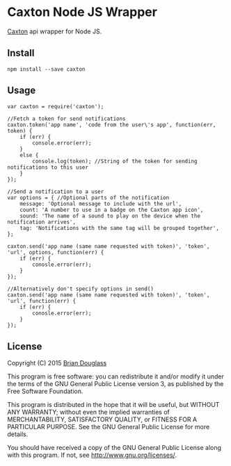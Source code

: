 # Caxton Node JS Wrapper

[Caxton](https://caxton.herokuapp.com/) api wrapper for Node JS.

## Install ##

`npm install --save caxton`

## Usage ##

~~~
var caxton = require('caxton');

//Fetch a token for send notifications
caxton.token('app name', 'code from the user\'s app', function(err, token) {
    if (err) {
        console.error(err);
    }
    else {
        console.log(token); //String of the token for sending notifications to this user
    }
});

//Send a notification to a user
var options = { //Optional parts of the notification
    message: 'Optional message to include with the url',
    count: 'A number to use in a badge on the Caxton app icon',
    sound: 'The name of a sound to play on the device when the notification arrives',
    tag: 'Notifications with the same tag will be grouped together',
};

caxton.send('app name (same name requested with token)', 'token', 'url', options, function(err) {
    if (err) {
        conosle.error(err);
    }
});

//Alternatively don't specify options in send()
caxton.send('app name (same name requested with token)', 'token', 'url', function(err) {
    if (err) {
        conosle.error(err);
    }
});
~~~

## License ##

Copyright (C) 2015 [Brian Douglass](http://bhdouglass.com/)

This program is free software: you can redistribute it and/or modify it under the terms of the GNU General Public License version 3, as published
by the Free Software Foundation.

This program is distributed in the hope that it will be useful, but WITHOUT ANY WARRANTY; without even the implied warranties of MERCHANTABILITY, SATISFACTORY QUALITY, or FITNESS FOR A PARTICULAR PURPOSE.  See the GNU General Public License for more details.

You should have received a copy of the GNU General Public License along with this program.  If not, see <http://www.gnu.org/licenses/>.
